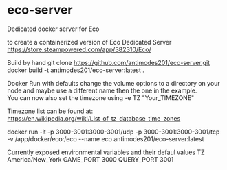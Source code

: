 # eco-server
Dedicated docker server for Eco

to create a containerized version of Eco Dedicated Server https://store.steampowered.com/app/382310/Eco/

Build by hand 
git clone https://github.com/antimodes201/eco-server.git
docker build -t antimodes201/eco-server:latest .

Docker Run with defaults change the volume options to a directory on your node and maybe use a different name then the one in the example.  
You can now also set the timezone using -e TZ "Your_TIMEZONE"

Timezone list can be found at: https://en.wikipedia.org/wiki/List_of_tz_database_time_zones

docker run -it -p 3000-3001:3000-3001/udp -p 3000-3001:3000-3001/tcp -v /app/docker/eco:/eco
	--name eco antimodes201/eco-server:latest

Currently exposed environmental variables and their defaul values 
TZ America/New_York
GAME_PORT 3000 
QUERY_PORT 3001

